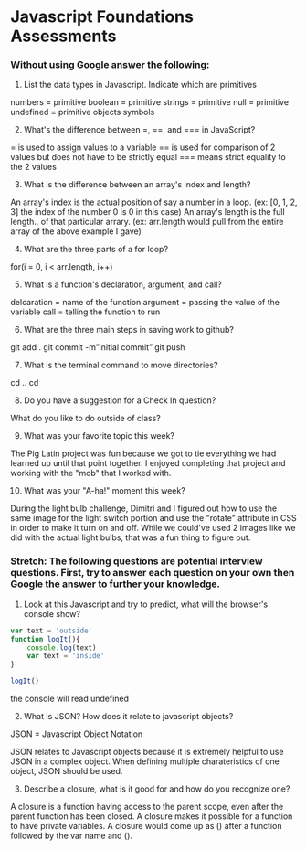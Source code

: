 # Javascript Foundations Assessments

### Without using Google answer the following:

1. List the data types in Javascript. Indicate which are primitives

numbers = primitive
boolean = primitive
strings = primitive
null = primitive
undefined = primitive
objects
symbols

2. What's the difference between =, ==, and === in JavaScript?

= is used to assign values to a variable
== is used for comparison of 2 values but does not have to be strictly equal
=== means strict equality to the 2 values

3. What is the difference between an array's index and length?

An array's index is the actual position of say a number in a loop. (ex: [0, 1, 2, 3] the index of the number 0 is 0 in this case)
An array's length is the full length.. of that particular arrary. (ex: arr.length would pull from the entire array of the above example I gave)

4. What are the three parts of a for loop?

for(i = 0, i < arr.length, i++)

5. What is a function's declaration, argument, and call?

delcaration = name of the function
argument = passing the value of the variable
call = telling the function to run

6. What are the three main steps in saving work to github?

git add .
git commit -m”initial commit”
git push

7. What is the terminal command to move directories?

cd ..
cd <directory name>

8. Do you have a suggestion for a Check In question?

What do you like to do outside of class?

9. What was your favorite topic this week?

The Pig Latin project was fun because we got to tie everything we had learned up until that point together. I enjoyed completing that project and working with the "mob" that I worked with.

10. What was your "A-ha!" moment this week?

During the light bulb challenge, Dimitri and I figured out how to use the same image for the light switch portion and use the "rotate" attribute in CSS in order to make it turn on and off. While we could've used 2 images like we did with the actual light bulbs, that was a fun thing to figure out.

### Stretch: The following questions are potential interview questions. First, try to answer each question on your own then Google the answer to further your knowledge.

1. Look at this Javascript and try to predict, what will the browser's console show?

``` javascript
var text = 'outside'
function logIt(){
    console.log(text)
    var text = 'inside'
}

logIt()
```
the console will read undefined

2. What is JSON? How does it relate to javascript objects?

JSON = Javascript Object Notation

JSON relates to Javascript objects because it is extremely helpful to use JSON in a complex object. When defining multiple charateristics of one object, JSON should be used.

3. Describe a closure, what is it good for and how do you recognize one?

A closure is a function having access to the parent scope, even after the parent function has been closed. A closure makes it possible for a function to have private variables. A closure would come up as () after a function followed by the var name and ().